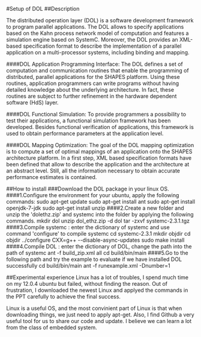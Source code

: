 #Setup of DOL
##Description

The distributed operation layer (DOL) is a software development framework to program parallel applications. The DOL allows to specify applications based on the Kahn process network model of computation and features a simulation engine based on SystemC. Moreover, the DOL provides an XML-based specification format to describe the implementation of a parallel application on a multi-processor systems, including binding and mapping.

####DOL Application Programming Interface: 
The DOL defines a set of computation and communication routines that enable the programming of distributed, parallel applications for the SHAPES platform. Using these routines, application programmers can write programs without having detailed knowledge about the underlying architecture. In fact, these routines are subject to further refinement in the hardware dependent software (HdS) layer. 

####DOL Functional Simulation: 
To provide programmers a possibility to test their applications, a functional simulation framework has been developed. Besides functional verification of applications, this framework is used to obtain performance parameters at the application level. 

####DOL Mapping Optimization: 
The goal of the DOL mapping optimization is to compute a set of optimal mappings of an application onto the SHAPES architecture platform. In a first step, XML based specification formats have been defined that allow to describe the application and the architecture at an abstract level. Still, all the information necessary to obtain accurate performance estimates is contained. 




##How to install
###Download the DOL package in your linux OS.
####1.Configure the environment for your ubuntu, apply the following commands:
    sudo apt-get update
    sudo apt-get install ant
    sudo apt-get install openjdk-7-jdk
    sudo apt-get install unzip
####2.Create a new folder and unzip the 'dolethz.zip' and systemc into the folder by applying the following commands.
    mkdir dol
    unzip dol_ethz.zip -d dol
    tar -zxvf systemc-2.3.1.tgz
####3.Compile systemc : enter the dictionary of systemc and use command 'configure' to compile systemc
    cd systemc-2.3.1
    mkdir objdir
	cd objdir
	../configure CXX=g++ --disable-async-updates
    sudo make install
####4.Compile DOL : enter the dictionary of DOL, change the path into the path of systemc
    ant -f build_zip.xml all
    cd build/bin/main
####5.Go to the following path and try the example to evaluate if we have installed DOL successfully
    cd build/bin/main
    ant -f runexample.xml -Dnumber=1



    
##Experimental experience
Linux has a lot of troubles, I spend much time on my 12.0.4 ubuntu but failed, without finding the reason. Out of frustration, I downloaded the newest Linux and applyed the commands in the PPT carefully to achieve the final success.

Linux is a useful OS, and the most convinient part of Linux is that when downloading things, we just need to apply apt-get. Also, I find Github a very useful tool for us to share our code and update. I believe we can learn a lot from the class of embedded system.